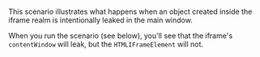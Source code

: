 This scenario illustrates what happens when an object created inside the iframe realm is intentionally leaked in the main window.

When you run the scenario (see below), you'll see that the iframe's `contentWindow` will leak, but the `HTMLIFrameElement` will not.
